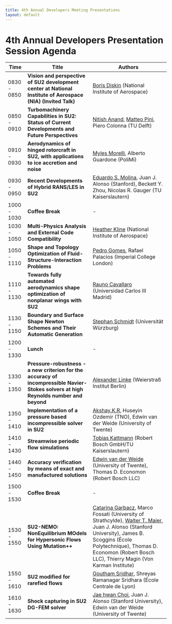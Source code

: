 ```yaml
---
title: 4th Annual Developers Meeting Presentations
layout: default
---
```

<div class="row">
<div class="col-lg-12">
<h1 class="text-center">4th Annual Developers Presentation Session Agenda</h1>
<div class="col-lg-12" markdown="1">
 
| Time  | Title  | Authors  | 
|-------|--------|---------|
|  0830 - 0850 | **Vision and perspective of SU2 development center at National Institute of Aerospace (NIA) (Invited Talk)** | <u>Boris Diskin</u> (National Institute of Aerospace)  |  
|  0850 - 0910 |  **Turbomachinery Capabilities in SU2: Status of Current Developments and Future Perspectives**  |  <u>Nitish Anand</u>, <u>Matteo Pini</u>, Piero Colonna (TU Delft) | 
|  0910 - 0930 | **Aerodynamics of hinged rotorcraft in SU2, with applications to ice accretion and noise**   |  <u>Myles Morelli</u>, Alberto Guardone (PoliMi) | 
|  0930 - 0950 | **Recent Developments of Hybrid RANS/LES in SU2**  |  <u>Eduardo S. Molina</u>, Juan J. Alonso (Stanford), Beckett Y. Zhou, Nicolas R. Gauger (TU Kaiserslautern) | 
|  1000 - 1030 | **Coffee Break** | - |
|  1030 - 1050 | **Multi-Physics Analysis and External Code Compatibility**   | <u>Heather Kline</u> (National Institute of Aerospace) |
|  1050 - 1110 |  **Shape and Topology Optimization of Fluid-Structure-Interaction Problems**  | <u>Pedro Gomes</u>, Rafael Palacios (Imperial College London) |
|  1110 - 1130 |  **Towards fully automated  aerodynamics shape optimization of nonplanar wings with SU2** | <u>Rauno Cavallaro</u> (Universidad Carlos III Madrid) |
|  1130 - 1150 | **Boundary and Surface Shape Newton Schemes and Their Automatic Generation** | <u>Stephan Schmidt</u> (Universität Würzburg) |
|  1200 - 1330 | **Lunch**         | - |
|  1330 - 1350 | **Pressure-robustness - a new criterion for the accuracy of incompressible Navier-Stokes solvers at high Reynolds number and beyond** | <u>Alexander Linke</u> (Weierstraß Institut Berlin) |
| 1350 - 1410 | **Implementation of a pressure based incompressible solver in SU2**  | <u>Akshay.K.R</u>, Huseyin Ozdemir (TNO), Edwin van der Weide (University of Twente) |
|  1410 - 1430 | **Streamwise periodic flow simulations**         | <u>Tobias Kattmann</u> (Robert Bosch GmbH/TU Kaiserslautern) |
|  1440 - 1450 | **Accuracy verification by means of exact and manufactured solutions** | <u>Edwin van der Weide</u> (University of Twente), Thomas  D. Economon (Robert Bosch LLC) |
|  1500 - 1530 | **Coffee Break**  | - |
|  1530 - 1550 | **SU2-NEMO: NonEquilibrium MOdels for Hypersonic Flows Using Mutation++**  | <u>Catarina Garbacz</u>, Marco Fossati (University of Strathcylde), <u>Walter T. Maier</u>, Juan J. Alonso (Stanford University), James B. Scoggins (École Polytechnique), Thomas D. Economon (Robert Bosch LLC), Thierry Magin (Von Karman Institute)|
|  1550 - 1610 | **SU2 modified for rarefied flows** | <u>Goutham Sridhar</u>, Shreyas Ramanagar Sridhara (École Centrale de Lyon) |
|  1610 - 1630 | **Shock capturing in SU2 DG-FEM solver**  | <u>Jae hwan Choi</u>, Juan J. Alonso (Stanford University), Edwin van der Weide (University of Twente) |

</div>
</div>
</div>
